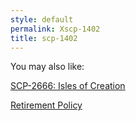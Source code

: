 ```yaml
---
style: default
permalink: Xscp-1402
title: scp-1402
---
```

You may also like:

[SCP-2666: Isles of Creation](http://scp-wiki.net/scp-2666)

[Retirement Policy](http://scp-wiki.net/retirement-policy)

